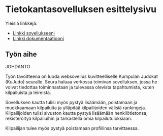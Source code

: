 # Tietokantasovelluksen esittelysivu

Yleisiä linkkejä:

* [Linkki sovellukseeni](https://www.cs.helsinki.fi)
* [Linkki dokumentaatiooni](https://github.com/laimikko1/Tsoha-Bootstrap/blob/master/doc/dokumentaatio.pdf)

## Työn aihe

JOHDANTO

Työn tavoitteena on luoda websovellus kuvitteelliselle Kumpulan Judokat (KuJudo) seuralle.
Seura haluaa verkossa toimivan sovelluksen, jossa he voivat tiedottaa toiminnastaan ja tulevassa olevista tapahtumista, kuten kilpailuista ja leireistä.

Sovelluksen kautta tulisi myös pystyä lisäämään, poistamaan ja muokkaamaan kilpailuita ja ylläpitää kilpailijoiden välisiä rankingeja.
Kilpailijoiden tulisi sivuston kautta pystyä lisäämään henkilötietonsa, rekisteröityä kilpailuihin ja tarkastella omia kilpailutuloksiaan.

Kilpailijan tulee myös pystyä poistamaan profiilinsa tarvittaessa.


